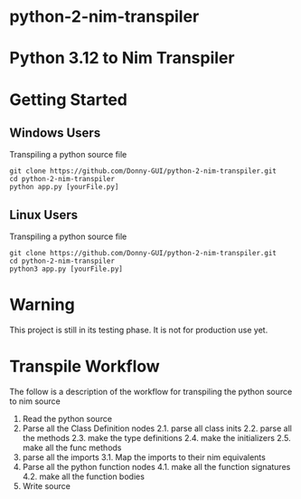 # python-2-nim-transpiler

# Python 3.12 to Nim Transpiler

# Getting Started

## Windows Users
Transpiling a python source file
```
git clone https://github.com/Donny-GUI/python-2-nim-transpiler.git
cd python-2-nim-transpiler
python app.py [yourFile.py]
```

## Linux Users
Transpiling a python source file
```
git clone https://github.com/Donny-GUI/python-2-nim-transpiler.git
cd python-2-nim-transpiler
python3 app.py [yourFile.py]
```

# Warning
This project is still in its testing phase. It is not for production use yet.


# Transpile Workflow
The follow is  a description of the workflow for transpiling the python source to nim source 

1. Read the python source
2. Parse all the Class Definition nodes
   2.1. parse all class inits
   2.2. parse all the methods
   2.3. make the type definitions
   2.4. make the initializers
   2.5. make all the func methods
3. parse all the imports
   3.1. Map the imports to their nim equivalents
4. Parse all the python function nodes
   4.1. make all the function signatures
   4.2. make all the function bodies
5. Write source
   
